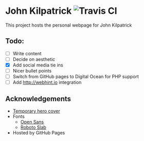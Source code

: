 # John Kilpatrick ![Travis CI](https://travis-ci.org/rjkilpatrick/rjkilpatrick.github.io.svg?branch=master)
This project hosts the personal webpage for John Kilpatrick

## Todo:
- [ ] Write content
- [ ] Decide on aesthetic
- [x] Add social media tie ins
- [ ] Nicer bullet points
- [ ] Switch from GitHub pages to Digital Ocean for PHP support
- [ ] Add <http://webhint.io> integration

## Acknowledgements
- [Temporary hero cover](https://www.pexels.com/photo/yellow-bokeh-photo-949587/)
- Fonts
  - [Open Sans](https://fonts.google.com/specimen/Open+Sans)
  - [Roboto Slab](https://fonts.google.com/specimen/Roboto+Slab)
- Hosted by GitHub Pages
